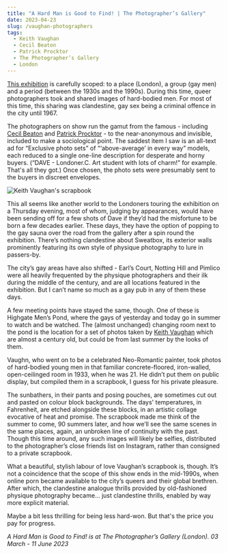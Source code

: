 ```yaml
---
title: "A Hard Man is Good to Find! | The Photographer’s Gallery"
date: 2023-04-23
slug: /vaughan-photographers
tags:
  - Keith Vaughan 
  - Cecil Beaton
  - Patrick Procktor
  - The Photographer’s Gallery
  - London
---
```


[This exhibition](https://thephotographersgallery.org.uk/whats-on/hard-man-good-find) is carefully scoped: to a place (London), a group (gay men) and a period (between the 1930s and the 1990s). During this time, queer photographers took and shared images of hard-bodied men. For most of this time, this sharing was clandestine, gay sex being a criminal offence in the city until 1967. 

The photographers on show run the gamut from the famous - including [Cecil Beaton](/tags/cecil-beaton) and [Patrick Procktor](/tags/patrick-procktor) - to the near-anonymous and invisible, included to make a sociological point. The saddest item I saw is an all-text ad for “Exclusive photo sets” of “‘above-average’ in every way” models, each reduced to a single one-line description for desperate and horny buyers. (“DAVE - Londoner.C. Art student with lots of charm!” for example. That's all they got.) Once chosen, the photo sets were presumably sent to the buyers in discreet envelopes.

![Keith Vaughan's scrapbook](/vaughan-photographers-1.jpeg)

This all seems like another world to the Londoners touring the exhibition on a Thursday evening, most of whom, judging by appearances, would have been sending off for a few shots of Dave if they’d had the misfortune to be born a few decades earlier. These days, they have the option of popping to the gay sauna over the road from the gallery after a spin round the exhibition. There’s nothing clandestine about Sweatbox, its exterior walls prominently featuring its own style of physique photography to lure in passers-by.

The city’s gay areas have also shifted - Earl’s Court, Notting Hill and Pimlico were all heavily frequented by the physique photographers and their ilk during the middle of the century, and are all locations featured in the exhibition. But I can’t name so much as a gay pub in any of them these days. 

A few meeting points have stayed the same, though. One of these is Highgate Men’s Pond, where the gays of yesterday and today go in summer to watch and be watched. The (almost unchanged) changing room next to the pond is the location for a set of photos taken by [Keith Vaughan](/tags/keith-vaughan) which are almost a century old, but could be from last summer by the looks of them.

Vaughn, who went on to be a celebrated Neo-Romantic painter, took photos of hard-bodied young men in that familiar concrete-floored, iron-walled, open-ceilinged room in 1933, when he was 21. He didn’t put them on public display, but compiled them in a scrapbook, I guess for his private pleasure.

The sunbathers, in their pants and posing pouches, are sometimes cut out and pasted on colour block backgrounds. The days' temperatures, in Fahrenheit, are etched alongside these blocks, in an artistic collage evocative of heat and promise. The scrapbook made me think of the summer to come, 90 summers later, and how we’ll see the same scenes in the same places, again, an unbroken line of continuity with the past. Though this time around, any such images will likely be selfies, distributed to the photographer’s close friends list on Instagram, rather than consigned to a private scrapbook.

What a beautiful, stylish labour of love Vaughan’s scrapbook is, though. It’s not a coincidence that the scope of this show ends in the mid-1990s, when online porn became available to the city’s queers and their global brethren. After which, the clandestine analogue thrills provided by old-fashioned physique photography became… just clandestine thrills, enabled by way more explicit material. 

Maybe a bit less thrilling for being less hard-won. But that's the price you pay for progress.

*A Hard Man is Good to Find! is at The Photographer’s Gallery (London). 03 March - 11 June 2023*
